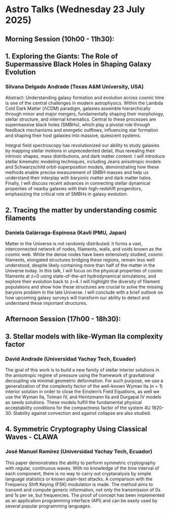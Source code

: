 # Astro Talks (Wednesday 23 July 2025)

## Morning Session (10h00 - 11h30):

## 1. Exploring the Giants: The Role of Supermassive Black Holes in Shaping Galaxy Evolution

### Silvana Delgado Andrade (Texas A&M University, USA)

Abstract: Understanding galaxy formation and evolution across cosmic time is one of the central challenges in modern astrophysics. Within the Lambda Cold Dark Matter (ΛCDM) paradigm, galaxies assemble hierarchically through minor and major mergers, fundamentally shaping their morphology, stellar structure, and internal kinematics. Central to these processes are supermassive black holes (SMBHs), which play a pivotal role through feedback mechanisms and energetic outflows, influencing star formation and shaping their host galaxies into massive, quiescent systems.

Integral field spectroscopy has revolutionized our ability to study galaxies by mapping stellar motions in unprecedented detail, thus revealing their intrinsic shapes, mass distributions, and dark matter content. I will introduce stellar kinematic modeling techniques, including Jeans anisotropic models and Schwarzschild orbit-superposition models, demonstrating how these methods enable precise measurement of SMBH masses and help us understand their interplay with baryonic matter and dark matter halos. Finally, I will discuss recent advances in connecting stellar dynamical properties of nearby galaxies with their high-redshift progenitors, emphasizing the critical role of SMBHs in galaxy evolution.

## 2. Tracing the matter by understanding cosmic filaments

### Daniela Galárraga-Espinosa (Kavli IPMU, Japan)
Matter in the Universe is not randomly distributed: it forms a vast, interconnected network of nodes, filaments, walls, and voids known as the cosmic web. While the dense nodes have been extensively studied, cosmic filaments, elongated structures bridging these regions, remain less well understood, despite likely containing more than half of the matter in the Universe today.
In this talk, I will focus on the physical properties of cosmic filaments at z=0 using state-of-the-art hydrodynamical simulations, and explore their evolution back to z=4. I will highlight the diversity of filament populations and show how these structures are crucial to solve the missing baryons problem in the late Universe. I will conclude with a brief outlook on how upcoming galaxy surveys will transform our ability to detect and understand these important structures.

## Afternoon Session (17h00 - 18h30):

## 3. Stellar models with like-Wyman IIa complexity factor
### David Andrade (Universidad Yachay Tech, Ecuador)

The goal of this work is to build a new family of stellar interior solutions in the anisotropic regime of pressure using the framework of gravitational decoupling via minimal geometric deformation. For such purpose, we use a generalization of the complexity factor of the well-known Wyman IIa (n = 1) interior solution in order to close the Einstein’s Field Equations, as well we use the Wyman IIa, Tolman IV, and Heintzmann IIa and Durgapal IV models as seeds solutions. These models fulfill the fundamental physical acceptability conditions for the compactness factor of the system 4U 1820-30. Stability against convection and against collapse are also studied.

## 4. Symmetric Cryptography Using Classical Waves - CLAWA
### José Manuel Ramírez (Universidad Yachay Tech, Ecuador)

This paper demonstrates the ability to perform symmetric cryptography with regular, continuous waves. With no knowledge of the time interval of each component, there is no way to carry out cryptanalysis by simple language statistics or known plain-text attacks. A comparison with the Frequency Shift Keying (FSK) modulation is made. The method aims to transmit and compute generic information, not only the transmission of 0s and 1s per se, but frequencies. The proof of concept has been implemented as an application programming interface (API) and can be easily used by several popular programming languages.


